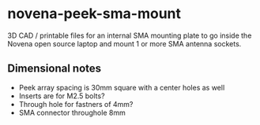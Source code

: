 # novena-peek-sma-mount
3D CAD / printable files for an internal SMA mounting plate to go inside the Novena open source laptop and mount 1 or more SMA antenna sockets.

## Dimensional notes
* Peek array spacing is 30mm square with a center holes as well
* Inserts are for M2.5 bolts?
* Through hole for fastners of 4mm?
* SMA connector throughole 8mm
